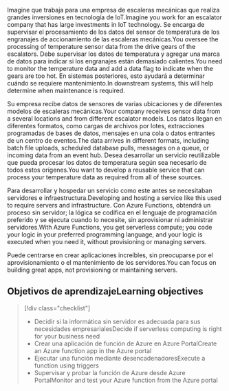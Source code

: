 <span data-ttu-id="b503c-101">Imagine que trabaja para una empresa de escaleras mecánicas que realiza grandes inversiones en tecnología de IoT.</span><span class="sxs-lookup"><span data-stu-id="b503c-101">Imagine you work for an escalator company that has large investments in IoT technology.</span></span> <span data-ttu-id="b503c-102">Se encarga de supervisar el procesamiento de los datos del sensor de temperatura de los engranajes de accionamiento de las escaleras mecánicas.</span><span class="sxs-lookup"><span data-stu-id="b503c-102">You oversee the processing of temperature sensor data from the drive gears of the escalators.</span></span> <span data-ttu-id="b503c-103">Debe supervisar los datos de temperatura y agregar una marca de datos para indicar si los engranajes están demasiado calientes.</span><span class="sxs-lookup"><span data-stu-id="b503c-103">You need to monitor the temperature data and add a data flag to indicate when the gears are too hot.</span></span> <span data-ttu-id="b503c-104">En sistemas posteriores, esto ayudará a determinar cuándo se requiere mantenimiento.</span><span class="sxs-lookup"><span data-stu-id="b503c-104">In downstream systems, this will help determine when maintenance is required.</span></span>

<span data-ttu-id="b503c-105">Su empresa recibe datos de sensores de varias ubicaciones y de diferentes modelos de escaleras mecánicas.</span><span class="sxs-lookup"><span data-stu-id="b503c-105">Your company receives sensor data from a several locations and from different escalator models.</span></span> <span data-ttu-id="b503c-106">Los datos llegan en diferentes formatos, como cargas de archivos por lotes, extracciones programadas de bases de datos, mensajes en una cola o datos entrantes de un centro de eventos.</span><span class="sxs-lookup"><span data-stu-id="b503c-106">The data arrives in different formats, including batch file uploads, scheduled database pulls, messages on a queue, or incoming data from an event hub.</span></span> <span data-ttu-id="b503c-107">Desea desarrollar un servicio reutilizable que pueda procesar los datos de temperatura según sea necesario de todos estos orígenes.</span><span class="sxs-lookup"><span data-stu-id="b503c-107">You want to develop a reusable service that can process your temperature data as required from all of these sources.</span></span>

<span data-ttu-id="b503c-108">Para desarrollar y hospedar un servicio como este antes se necesitaban servidores e infraestructura.</span><span class="sxs-lookup"><span data-stu-id="b503c-108">Developing and hosting a service like this used to require servers and infrastructure.</span></span> <span data-ttu-id="b503c-109">Con Azure Functions, obtendrá un proceso sin servidor; la lógica se codifica en el lenguaje de programación preferido y se ejecuta cuando lo necesite, sin aprovisionar ni administrar servidores.</span><span class="sxs-lookup"><span data-stu-id="b503c-109">With Azure Functions, you get serverless compute; you code your logic in your preferred programming language, and  your logic is executed when you need it, without provisioning or managing servers.</span></span>

<span data-ttu-id="b503c-110">Puede centrarse en crear aplicaciones increíbles, sin preocuparse por el aprovisionamiento o el mantenimiento de los servidores.</span><span class="sxs-lookup"><span data-stu-id="b503c-110">You can focus on building great apps, not provisioning or maintaining servers.</span></span>

## <a name="learning-objectives"></a><span data-ttu-id="b503c-111">Objetivos de aprendizaje</span><span class="sxs-lookup"><span data-stu-id="b503c-111">Learning objectives</span></span>
> [!div class="checklist"]
> * <span data-ttu-id="b503c-112">Decidir si la informática sin servidor es adecuada para sus necesidades empresariales</span><span class="sxs-lookup"><span data-stu-id="b503c-112">Decide if serverless computing is right for your business need</span></span>
> * <span data-ttu-id="b503c-113">Crear una aplicación de función de Azure en Azure Portal</span><span class="sxs-lookup"><span data-stu-id="b503c-113">Create an Azure function app in the Azure portal</span></span>
> * <span data-ttu-id="b503c-114">Ejecutar una función mediante desencadenadores</span><span class="sxs-lookup"><span data-stu-id="b503c-114">Execute a function using triggers</span></span>
> * <span data-ttu-id="b503c-115">Supervisar y probar la función de Azure desde Azure Portal</span><span class="sxs-lookup"><span data-stu-id="b503c-115">Monitor and test your Azure function from the Azure portal</span></span> 
